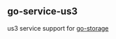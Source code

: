 ## go-service-us3

us3 service support for [go-storage](https://github.com/beyondstorage/go-storage)